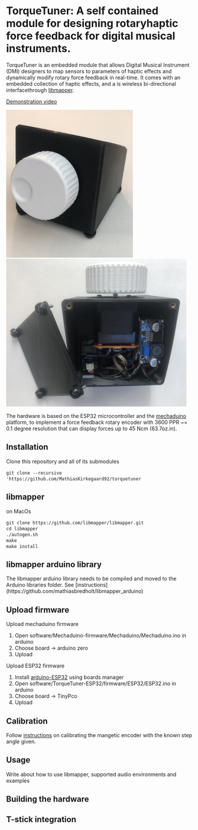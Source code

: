 # TorqueTuner: A self contained module for designing rotaryhaptic force feedback for digital musical instruments.

TorqueTuner  is  an  embedded  module  that  allows  Digital Musical Instrument (DMI) designers to map sensors to parameters  of  haptic  effects  and  dynamically  modify  rotary force  feedback  in  real-time. It comes with an embedded collection of haptic effects, and a is wireless bi-directional interfacethrough [libmapper](https://github.com/libmapper/libmapper).

[Demonstration video](https://vimeo.com/404592134)  

<img src=/images/standalone_knob.jpg height="400" >
<img src=/images/standalone_knob_open.jpg height="400" >

The hardware is based on the ESP32 microcontroller and the [mechaduino](https://github.com/jcchurch13/Mechaduino-Hardware) platform, to implement a force feedback rotary encoder with 3600 PPR ~= 0.1 degree resolution that can display forces up to 45 Ncm (63.7oz.in).

## Installation

Clone this repository and all of its submodules  

    git clone --recursive 'https://github.com/MathiasKirkegaard92/torquetuner

## libmapper

on MacOs 

    git clone https://github.com/libmapper/libmapper.git
    cd libmapper
    ./autogen.sh
    make
    make install

## libmapper arduino library 
<update to include a release.zip as submodule>
The libmapper arduino library needs to be compiled and moved to the Arduino libraries folder. See [instructions](https://github.com/mathiasbredholt/libmapper_arduino)

## Upload firmware

Upload mechaduino firmware
1. Open  software/Mechaduino-firmware/Mechaduino/Mechaduino.ino in arduino  
2. Choose board -> arduino zero  
3. Upload  

Upload ESP32 firmware

1. Install [arduino-ESP32](https://github.com/espressif/arduino-esp32/blob/master/docs/arduino-ide/boards_manager.md) using boards manager 
2. Open  software/TorqueTuner-ESP32/firmware/ESP32/ESP32.ino in arduino 
3. Choose board -> TinyPco 
4. Upload  

## Calibration
Follow [instructions](https://github.com/jcchurch13/Mechaduino-Firmware#calibration-routine) on calibrating the mangetic encoder with the known step angle given. 

## Usage
Write about how to use libmapper, supported audio environments and examples

## Building the hardware

## T-stick integration

